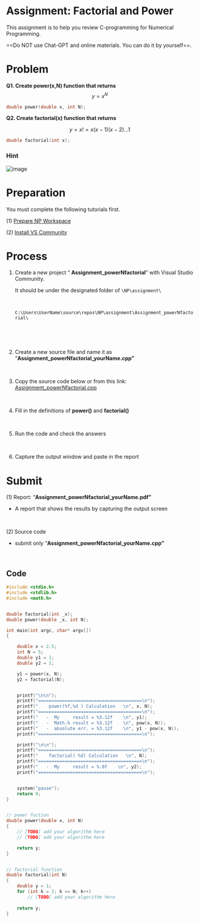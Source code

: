 # Assignment:  Factorial and Power



This assignment is to help you review C-programming for Numerical Programming.



==Do NOT use Chat-GPT and online materials.  You can do it by yourself==.





# Problem

**Q1. Create  power(x,N) function that returns**
$$
y=x^N
$$


```c++
double power(double x, int N);
```



**Q2. Create  factorial(x) function that returns** 


$$
y=x! = x(x - 1)(x - 2)...1
$$

```c++
double factorial(int x);
```



### Hint



![image](https://github.com/ykkimhgu/Tutorial-C-Program/assets/38373000/925138f0-0c57-4012-a069-0e0c583052b8)











# Preparation

You must complete  the following tutorials first.

(1) [Prepare NP Workspace](https://ykkim.gitbook.io/ec/numerical-programming/preparation-for-np#prepare-np-workspace)

(2) [Install VS Community](https://ykkim.gitbook.io/ec/c-programming/c-programming-review/installing-visual-studio)





# Process



1. Create a new project “ **Assignment_powerNfactorial**” with Visual Studio Community.  

   It should be under the designated folder of  `\NP\assignment\`

   ​

   `C:\Users\UserName\source\repos\NP\assignment\Assignment_powerNfactorial\`

   ​

   ​

2. Create a  new source file and name it as “**Assignment_powerNfactorial_yourName.cpp”**

   ​

3. Copy the source code below or from this link: [Assignment_powerNfactorial.cpp](https://github.com/ykkimhgu/Tutorial-C-Program/tree/main/sineTaylor)

   ​

4. Fill in the definitions of   **power()** and **factorial()** 

   ​

5. Run the code and check the answers

   ​

6. Capture the output window and paste in the report








# Submit

(1) Report:  “**Assignment_powerNfactorial_yourName.pdf”**

* A report that shows the results by capturing the output screen

  ​

(2) Source code

* submit only  “**Assignment_powerNfactorial_yourName.cpp”**

  ​





## Code



```c++
#include <stdio.h>
#include <stdlib.h>
#include <math.h>


double factorial(int _x);
double power(double _x, int N);

int main(int argc, char* argv[])
{

	double x = 2.5;
	int N = 5;
	double y1 = 1;
	double y2 = 1;

	y1 = power(x, N);
	y2 = factorial(N);


	printf("\n\n");
	printf("=======================================\n");
	printf("    power(%f,%d ) Calculation   \n", x, N);
	printf("=======================================\n");
	printf("   -  My     result = %3.12f    \n", y1);
	printf("   -  Math.h result = %3.12f    \n", pow(x, N));
	printf("   -  absolute err. = %3.12f    \n", y1 - pow(x, N));
	printf("=======================================\n");

	printf("\n\n");
	printf("=======================================\n");
	printf("    factorial( %d) Calculation   \n", N);
	printf("=======================================\n");
	printf("   -  My     result = %.0f    \n", y2);
	printf("=======================================\n");


	system("pause");
	return 0;
}


// power fuction
double power(double x, int N)
{
	// [TODO] add your algorithm here
	// [TODO] add your algorithm here

	return y;
}


// factorial function
double factorial(int N)
{
	double y = 1;
	for (int k = 2; k <= N; k++)
		// [TODO] add your algorithm here
	
	return y;
}
```

